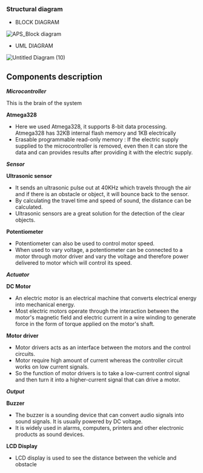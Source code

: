 ### Structural diagram

- BLOCK DIAGRAM

![APS_Block diagram](https://user-images.githubusercontent.com/93757351/155698624-d690b5a2-77a3-46d5-9b59-7b185c4d2075.png)

- UML DIAGRAM

![Untitled Diagram (10)](https://user-images.githubusercontent.com/93757351/155726091-f0118ec7-6fee-4062-833c-d494a5091716.jpg)

## Components description

***Microcontroller***

This is the brain of the system 

**Atmega328**
- Here we used Atmega328, it supports 8-bit data processing. Atmega328 has 32KB internal flash memory and 1KB electrically
- Erasable programmable read-only memory : If the electric supply supplied to the microcontroller is removed, even then it can store the data and can provides results after providing it with the electric supply.

***Sensor***

**Ultrasonic sensor**
- It sends an ultrasonic pulse out at 40KHz which travels through the air and if there is an obstacle or object, it will bounce back to the sensor. 
- By calculating the travel time and speed of sound, the distance can be calculated. 
- Ultrasonic sensors are a great solution for the detection of the clear objects.

**Potentiometer**
- Potentiometer can also be used to control motor speed.
- When used to vary voltage, a potentiometer can be connected to a motor through motor driver and vary the voltage and therefore power delivered to  motor which will control its speed.

***Actuator***

**DC Motor**
- An electric motor is an electrical machine that converts electrical energy into mechanical energy. 
- Most electric motors operate through the interaction between the motor's magnetic field and electric current in a wire winding to generate force in the form of torque applied on the motor's shaft.

**Motor driver**
- Motor drivers acts as an interface between the motors and the control circuits.
- Motor require high amount of current whereas the controller circuit works on low current signals. 
- So the function of motor drivers is to take a low-current control signal and then turn it into a higher-current signal that can drive a motor.

***Output***

**Buzzer**
- The buzzer is a sounding device that can convert audio signals into sound signals. It is usually powered by DC voltage. 
- It is widely used in alarms, computers, printers and other electronic products as sound devices.

**LCD Display**
- LCD display is used to see the distance between the vehicle and obstacle
